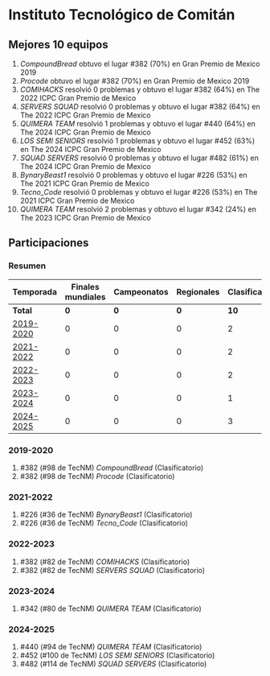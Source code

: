 # Instituto Tecnológico de Comitán

## Mejores 10 equipos

1. _CompoundBread_ obtuvo el lugar #382 (70%) en Gran Premio de Mexico 2019
1. _Procode_ obtuvo el lugar #382 (70%) en Gran Premio de Mexico 2019
1. _COMIHACKS_ resolvió 0 problemas y obtuvo el lugar #382 (64%) en The 2022 ICPC Gran Premio de Mexico
1. _SERVERS SQUAD_ resolvió 0 problemas y obtuvo el lugar #382 (64%) en The 2022 ICPC Gran Premio de Mexico
1. _QUIMERA TEAM_ resolvió 1 problemas y obtuvo el lugar #440 (64%) en The 2024 ICPC Gran Premio de Mexico
1. _LOS SEMI SENIORS_ resolvió 1 problemas y obtuvo el lugar #452 (63%) en The 2024 ICPC Gran Premio de Mexico
1. _SQUAD SERVERS_ resolvió 0 problemas y obtuvo el lugar #482 (61%) en The 2024 ICPC Gran Premio de Mexico
1. _BynaryBeast1_ resolvió 0 problemas y obtuvo el lugar #226 (53%) en The 2021 ICPC Gran Premio de Mexico
1. _Tecno_Code_ resolvió 0 problemas y obtuvo el lugar #226 (53%) en The 2021 ICPC Gran Premio de Mexico
1. _QUIMERA TEAM_ resolvió 2 problemas y obtuvo el lugar #342 (24%) en The 2023 ICPC Gran Premio de Mexico

## Participaciones

### Resumen

| Temporada | Finales mundiales | Campeonatos | Regionales | Clasificatorios | Equipos |
| --- | --- | --- | --- | --- | --- |
| **Total** | **0** | **0** | **0** | **10** | **10** |
| [2019-2020](#2019-2020) | 0 | 0 | 0 | 2 | 2 |
| [2021-2022](#2021-2022) | 0 | 0 | 0 | 2 | 2 |
| [2022-2023](#2022-2023) | 0 | 0 | 0 | 2 | 2 |
| [2023-2024](#2023-2024) | 0 | 0 | 0 | 1 | 1 |
| [2024-2025](#2024-2025) | 0 | 0 | 0 | 3 | 3 |

### 2019-2020

1. #382 (#98 de TecNM) _CompoundBread_ (Clasificatorio)
1. #382 (#98 de TecNM) _Procode_ (Clasificatorio)

### 2021-2022

1. #226 (#36 de TecNM) _BynaryBeast1_ (Clasificatorio)
1. #226 (#36 de TecNM) _Tecno_Code_ (Clasificatorio)

### 2022-2023

1. #382 (#82 de TecNM) _COMIHACKS_ (Clasificatorio)
1. #382 (#82 de TecNM) _SERVERS SQUAD_ (Clasificatorio)

### 2023-2024

1. #342 (#80 de TecNM) _QUIMERA TEAM_ (Clasificatorio)

### 2024-2025

1. #440 (#94 de TecNM) _QUIMERA TEAM_ (Clasificatorio)
1. #452 (#100 de TecNM) _LOS SEMI SENIORS_ (Clasificatorio)
1. #482 (#114 de TecNM) _SQUAD SERVERS_ (Clasificatorio)



